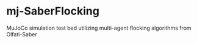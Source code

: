 # mj-SaberFlocking
MuJoCo simulation test bed utilizing multi-agent flocking algorithms from Olfati-Saber
